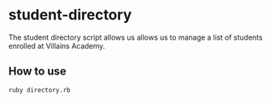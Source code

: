 # student-directory #

The student directory script allows us allows us to manage a list of students enrolled at Villains Academy.

## How to use ##

``` shell
ruby directory.rb
```
